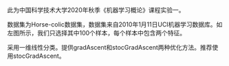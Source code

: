 此为中国科学技术大学2020年秋季《机器学习概论》课程实验一。

数据集为Horse-colic数据集，数据集来自2010年1月11日UCI机器学习数据库。如左图所示，我们只选择其中100个样本，每个样本中包含两个特征。

采用一维线性分类。提供gradAscent和stocGradAscent两种优化方法。推荐使用stocGradAscent。

